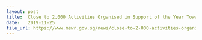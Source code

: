 ```yaml
---
layout: post
title:  Close to 2,000 Activities Organised in Support of the Year Towards Zero Waste
date:   2019-11-25
file_url: https://www.mewr.gov.sg/news/close-to-2-000-activities-organised-in-support-of-the-year-towards-zero-waste
---
```

